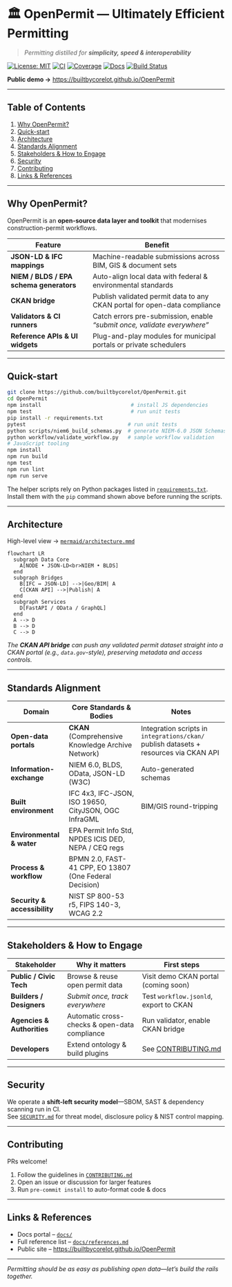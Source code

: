 # 🏛️ OpenPermit — Ultimately Efficient Permitting
> *Permitting distilled for **simplicity, speed & interoperability***

[![License: MIT](https://img.shields.io/badge/license-MIT-green.svg)](LICENSE)
[![CI](https://github.com/builtbycorelot/OpenPermit/actions/workflows/ci.yml/badge.svg)](./.github/workflows/ci.yml)
[![Coverage](https://codecov.io/gh/builtbycorelot/OpenPermit/branch/main/graph/badge.svg)](https://codecov.io/gh/builtbycorelot/OpenPermit)
[![Docs](https://img.shields.io/badge/docs-website-blue.svg)](https://builtbycorelot.github.io/OpenPermit)
[![Build Status](https://github.com/builtbycorelot/OpenPermit/actions/workflows/ci.yml/badge.svg)](https://github.com/builtbycorelot/OpenPermit/actions/workflows/ci.yml)

**Public demo →** <https://builtbycorelot.github.io/OpenPermit>

---

## Table of Contents
1. [Why OpenPermit?](#why-openpermit)
2. [Quick-start](#quick-start)
3. [Architecture](#architecture)
4. [Standards Alignment](#standards-alignment)
5. [Stakeholders & How to Engage](#stakeholders--how-to-engage)
6. [Security](#security)
7. [Contributing](#contributing)
8. [Links & References](#links--references)

---

## Why OpenPermit?
OpenPermit is an **open-source data layer and toolkit** that modernises construction-permit workflows.

| Feature                                         | Benefit                                                                      |
| ----------------------------------------------- | --------------------------------------------------------------------------- |
| **JSON-LD & IFC mappings**                      | Machine-readable submissions across BIM, GIS & document sets                |
| **NIEM / BLDS / EPA schema generators**         | Auto-align local data with federal & environmental standards                |
| **CKAN bridge**                                 | Publish validated permit data to any CKAN portal for open-data compliance   |
| **Validators & CI runners**                     | Catch errors pre-submission, enable *“submit once, validate everywhere”*    |
| **Reference APIs & UI widgets**                 | Plug-and-play modules for municipal portals or private schedulers           |

---

## Quick-start
```bash
git clone https://github.com/builtbycorelot/OpenPermit.git
cd OpenPermit
npm install                             # install JS dependencies
npm test                                # run unit tests
pip install -r requirements.txt
pytest                                 # run unit tests
python scripts/niem6_build_schemas.py  # generate NIEM-6.0 JSON Schemas
python workflow/validate_workflow.py   # sample workflow validation
# JavaScript tooling
npm install
npm run build
npm test
npm run lint
npm run serve
```

The helper scripts rely on Python packages listed in
[`requirements.txt`](requirements.txt). Install them with the `pip` command
shown above before running the scripts.

---

## Architecture
High-level view → [`mermaid/architecture.mmd`](mermaid/architecture.mmd)

```mermaid
flowchart LR
  subgraph Data Core
    A[NODE • JSON-LD<br>NIEM • BLDS]
  end
  subgraph Bridges
    B[IFC ↔ JSON-LD] -->|Geo/BIM| A
    C[CKAN API] -->|Publish| A
  end
  subgraph Services
    D[FastAPI / OData / GraphQL]
  end
  A --> D
  B --> D
  C --> D
```

*The **CKAN API bridge** can push any validated permit dataset straight into a CKAN portal (e.g., `data.gov`-style), preserving metadata and access controls.*

---

## Standards Alignment
| Domain | Core Standards & Bodies | Notes |
| ------ | ----------------------- | ----- |
| **Open-data portals** | **CKAN** (Comprehensive Knowledge Archive Network) | Integration scripts in `integrations/ckan/` publish datasets + resources via CKAN API |
| **Information-exchange** | NIEM 6.0, BLDS, OData, JSON-LD (W3C) | Auto-generated schemas |
| **Built environment** | IFC 4x3, IFC-JSON, ISO 19650, CityJSON, OGC InfraGML | BIM/GIS round-tripping |
| **Environmental & water** | EPA Permit Info Std, NPDES ICIS DED, NEPA / CEQ regs | |
| **Process & workflow** | BPMN 2.0, FAST-41 CPP, EO 13807 (One Federal Decision) | |
| **Security & accessibility** | NIST SP 800-53 r5, FIPS 140-3, WCAG 2.2 | |

---

## Stakeholders & How to Engage

| Stakeholder | Why it matters | First steps |
| ----------- | -------------- | ----------- |
| **Public / Civic Tech** | Browse & reuse open permit data | Visit demo CKAN portal (coming soon) |
| **Builders / Designers** | *Submit once, track everywhere* | Test `workflow.jsonld`, export to CKAN |
| **Agencies & Authorities** | Automatic cross-checks & open-data compliance | Run validator, enable CKAN bridge |
| **Developers** | Extend ontology & build plugins | See [CONTRIBUTING.md](CONTRIBUTING.md) |

---

## Security
We operate a **shift-left security model**—SBOM, SAST & dependency scanning run in CI.  
See [`SECURITY.md`](SECURITY.md) for threat model, disclosure policy & NIST control mapping.

---

## Contributing
PRs welcome!  
1. Follow the guidelines in [`CONTRIBUTING.md`](CONTRIBUTING.md)  
2. Open an issue or discussion for larger features  
3. Run `pre-commit install` to auto-format code & docs

---

## Links & References
* Docs portal – [`docs/`](docs/)  
* Full reference list – [`docs/references.md`](docs/references.md)  
* Public site – <https://builtbycorelot.github.io/OpenPermit>  

---

*Permitting should be as easy as publishing open data—let’s build the rails together.*
